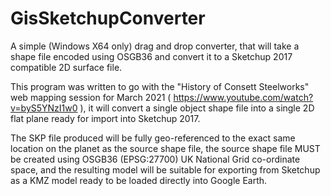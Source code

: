 # GisSketchupConverter
A simple (Windows X64 only) drag and drop converter, that will take a shape file encoded using OSGB36 and convert it to a Sketchup 2017 compatible 2D surface file.

This program was written to go with the "History of Consett Steelworks" web mapping session for March 2021 ( https://www.youtube.com/watch?v=byS5YNzI1w0 ), it will convert a single object shape file into a single 2D flat plane ready for import into Sketchup 2017.

The SKP file produced will be fully geo-referenced to the exact same location on the planet as the source shape file, the source shape file MUST be created using OSGB36 (EPSG:27700) UK National Grid co-ordinate space, and the resulting model will be suitable for exporting from Sketchup as a KMZ model ready to be loaded directly into Google Earth.
